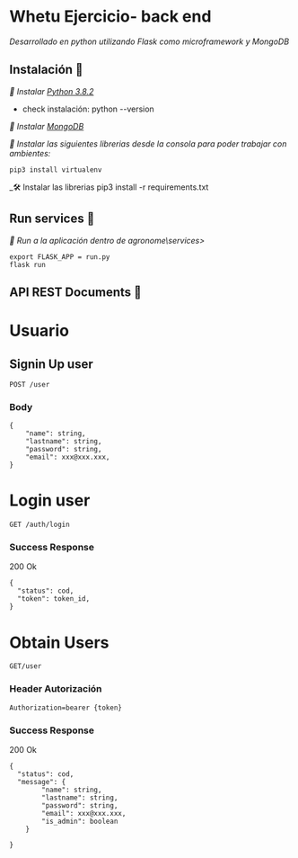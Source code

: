 # Whetu Ejercicio- back end
_Desarrollado en python utilizando Flask como microframework y MongoDB_
 
## Instalación 🔧 

 _🔧 Instalar [Python 3.8.2](https://www.python.org/downloads/)_ 
 * check instalación: python --version


_🔧 Instalar [MongoDB](https://www.mongodb.com/try/download/community)_

_🔧 Instalar las siguientes librerias desde la consola para poder trabajar con ambientes:_
```
pip3 install virtualenv
```
_🛠️ Instalar las librerias
pip3 install -r requirements.txt 

## Run services  🚀

_🚀 Run a la aplicación dentro de  agronome\services>_

```
export FLASK_APP = run.py
flask run

```

## API REST Documents 📖 
#  Usuario

## Signin Up user

	POST /user

### Body
```
{
    "name": string,
    "lastname": string,
    "password": string,
    "email": xxx@xxx.xxx,
}

```

# Login user

	GET /auth/login


### Success Response 
200 Ok
```
{
  "status": cod,
  "token": token_id,
}

```

# Obtain Users
    GET/user
   
### Header Autorización

    Authorization=bearer {token}

### Success Response 
200 Ok
```
{
  "status": cod,
  "message": {
        "name": string,
        "lastname": string,
        "password": string,
        "email": xxx@xxx.xxx,
        "is_admin": boolean
    }

}